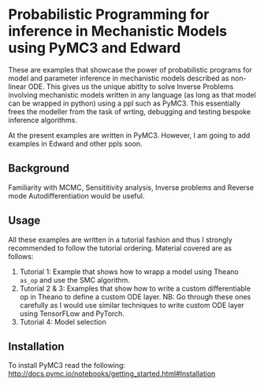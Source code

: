 # Probabilistic Programming for inference in Mechanistic Models using PyMC3 and Edward
These are examples that showcase the power of probabilistic programs for model and parameter inference in mechanistic models described as non-linear ODE. This gives us the unique abitlty to solve Inverse Problems involving mechanistic models written in any language (as long as that model can be wrapped in python) using a ppl such as PyMC3. This essentially frees the modeller from the task of wrting, debugging and testing bespoke inference algorithms.

At the present examples are written in PyMC3. However, I am going to add examples in Edward and other ppls soon.
## Background

Familiarity with MCMC, Sensititivity analysis, Inverse problems and Reverse mode Autodifferentiation would be useful.
## Usage
All these examples are written in a tutorial fashion and thus I strongly recommended to follow the tutorial ordering.
Material covered are as follows:

1) Tutorial 1: Example that shows how to wrapp a model using Theano `as_op` and use the SMC algorithm.
2) Tutorial 2 & 3: Examples that show how to write a custom differentiable op in Theano to define a custom ODE layer. NB: Go through these ones carefully as I would use similar techniques to write custom ODE layer using TensorFLow and PyTorch.
3) Tutorial 4: Model selection 


## Installation
To install PyMC3 read the following:
http://docs.pymc.io/notebooks/getting_started.html#Installation
